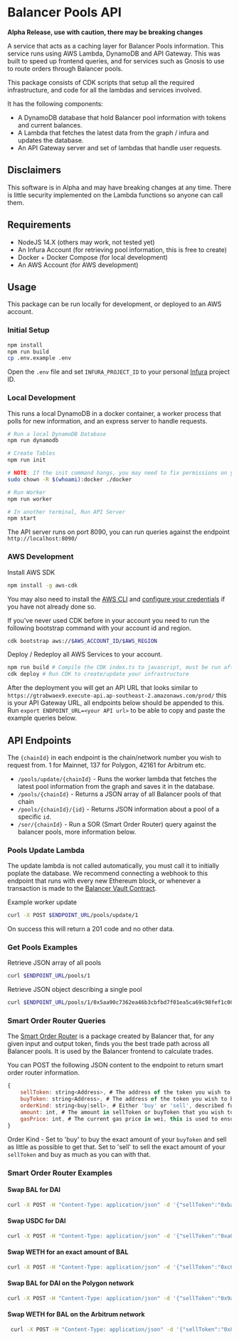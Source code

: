 # Balancer Pools API

**Alpha Release, use with caution, there may be breaking changes**

A service that acts as a caching layer for Balancer Pools information. This service runs using AWS Lambda, DynamoDB and API Gateway.
This was built to speed up frontend queries, and for services such as Gnosis to use to route orders through Balancer pools.

This package consists of CDK scripts that setup all the required infrastructure, and code for all the lambdas and services involved.

It has the following components:

- A DynamoDB database that hold Balancer pool information with tokens and current balances.
- A Lambda that fetches the latest data from the graph / infura and updates the database.
- An API Gateway server and set of lambdas that handle user requests.

## Disclaimers

This software is in Alpha and may have breaking changes at any time. There is little security implemented on the Lambda functions
so anyone can call them.

## Requirements

- NodeJS 14.X (others may work, not tested yet)
- An Infura Account (for retrieving pool information, this is free to create)
- Docker + Docker Compose (for local development)
- An AWS Account (for AWS development)

## Usage

This package can be run locally for development, or deployed to an AWS account.

### Initial Setup

```bash
npm install
npm run build
cp .env.example .env
```

Open the `.env` file and set `INFURA_PROJECT_ID` to your personal [Infura](https://infura.io/) project ID.

### Local Development

This runs a local DynamoDB in a docker container, a worker process that polls for new information, and an express server to handle requests.

```sh
# Run a local DynamoDB Database
npm run dynamodb

# Create Tables
npm run init

# NOTE: If the init command hangs, you may need to fix permissions on your dynamodb data folder. You can do this with:
sudo chown -R $(whoami):docker ./docker

# Run Worker 
npm run worker

# In another terminal, Run API Server
npm start
```

The API server runs on port 8090, you can run queries against the endpoint `http://localhost:8090/`

### AWS Development

Install AWS SDK

```sh
npm install -g aws-cdk
```

You may also need to install the [AWS CLI](https://aws.amazon.com/cli/) and [configure your credentials](https://docs.aws.amazon.com/cli/latest/userguide/cli-chap-configure.html) if you have not already done so.

If you've never used CDK before in your account you need to run the following bootstrap command with your account id and region.

```sh
cdk bootstrap aws://$AWS_ACCOUNT_ID/$AWS_REGION
```

Deploy / Redeploy all AWS Services to your account.

```sh
npm run build # Compile the CDK index.ts to javascript, must be run after changes are made 
cdk deploy # Run CDK to create/update your infrastructure
```

After the deployment you will get an API URL that looks similar to `https://gtrabwaex9.execute-api.ap-southeast-2.amazonaws.com/prod/` this is
your API Gateway URL, all endpoints below should be appended to this. Run `export ENDPOINT_URL=<your API url>` to be able to copy and paste the example queries below.

## API Endpoints

The `{chainId}` in each endpoint is the chain/network number you wish to request from. 1 for Mainnet, 137 for Polygon, 42161 for Arbitrum etc.

- `/pools/update/{chainId}` - Runs the worker lambda that fetches the latest pool information from the graph and saves it in the database.
- `/pools/{chainId}` - Returns a JSON array of all Balancer pools of that chain
- `/pools/{chainId}/{id}` - Returns JSON information about a pool of a specific `id`.
- `/sor/{chainId}` - Run a SOR (Smart Order Router) query against the balancer pools, more information below.

### Pools Update Lambda

The update lambda is not called automatically, you must call it to initially poplate the database. We recommend connecting a webhook to
this endpoint that runs with every new Ethereum block, or whenever a transaction is made to the [Balancer Vault Contract](https://etherscan.io/address/0xba12222222228d8ba445958a75a0704d566bf2c8).

Example worker update

```sh
curl -X POST $ENDPOINT_URL/pools/update/1
```

On success this will return a 201 code and no other data. 

### Get Pools Examples

Retrieve JSON array of all pools

```sh
curl $ENDPOINT_URL/pools/1
```

Retrieve JSON object describing a single pool

```sh
curl $ENDPOINT_URL/pools/1/0x5aa90c7362ea46b3cbfbd7f01ea5ca69c98fef1c000200000000000000000020
```

### Smart Order Router Queries

The [Smart Order Router](https://github.com/balancer-labs/balancer-sor) is a package created by Balancer that, for any given
input and output token, finds you the best trade path across all Balancer pools. It is used by the Balancer frontend to calculate
trades.

You can POST the following JSON content to the endpoint to return smart order router information.

```js
{
    sellToken: string<Address>, # The address of the token you wish to sell
    buyToken: string<Address>, # The address of the token you wish to buy
    orderKind: string<buy|sell>, # Either 'buy' or 'sell', described further below
    amount: int, # The amount in sellToken or buyToken that you wish to sell/buy
    gasPrice: int, # The current gas price in wei, this is used to ensure your trade is most efficient considering the gas cost of performing multiple swaps. 
}
```

Order Kind - Set to 'buy' to buy the exact amount of your `buyToken` and sell as little as possible to get that. Set to 'sell' to sell the exact amount of your `sellToken` and buy as much as you can with that. 

### Smart Order Router Examples

#### Swap BAL for DAI

```sh
curl -X POST -H "Content-Type: application/json" -d '{"sellToken":"0xba100000625a3754423978a60c9317c58a424e3d","buyToken":"0x6b175474e89094c44da98b954eedeac495271d0f","orderKind":"sell", "amount":"1000000000000000000", "gasPrice":"10000000"}' $ENDPOINT_URL/sor/1
```

#### Swap USDC for DAI

```sh
curl -X POST -H "Content-Type: application/json" -d '{"sellToken":"0xa0b86991c6218b36c1d19d4a2e9eb0ce3606eb48","buyToken":"0x6b175474e89094c44da98b954eedeac495271d0f","orderKind":"sell", "amount":"100000", "gasPrice":"10000000"}' $ENDPOINT_URL/sor/1
```

#### Swap WETH for an exact amount of BAL

```sh
curl -X POST -H "Content-Type: application/json" -d '{"sellToken":"0xc02aaa39b223fe8d0a0e5c4f27ead9083c756cc2","buyToken":"0xba100000625a3754423978a60c9317c58a424e3d","orderKind":"buy", "amount":"1000000000000000000", "gasPrice":"10000000"}' $ENDPOINT_URL/sor/1
```

#### Swap BAL for DAI on the Polygon network

```sh
curl -X POST -H "Content-Type: application/json" -d '{"sellToken":"0x9a71012B13CA4d3D0Cdc72A177DF3ef03b0E76A3","buyToken":"0x2791Bca1f2de4661ED88A30C99A7a9449Aa84174","orderKind":"sell", "amount":"1000000000000000000", "gasPrice":"10000000"}' $ENDPOINT_URL/sor/137
```

#### Swap WETH for BAL on the Arbitrum network

```sh
 curl -X POST -H "Content-Type: application/json" -d '{"sellToken":"0x82af49447d8a07e3bd95bd0d56f35241523fbab1","buyToken":"0x040d1EdC9569d4Bab2D15287Dc5A4F10F56a56B8","orderKind":"sell", "amount":"1000000000000000000", "gasPrice":"10000000"}' $ENDPOINT_URL/sor/42161
 ```
